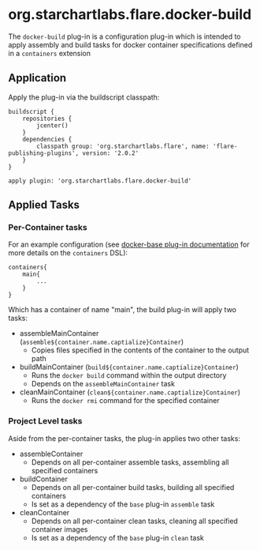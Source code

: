 # org.starchartlabs.flare.docker-build

The `docker-build` plug-in is a configuration plug-in which is intended to apply assembly and build tasks for docker container specifications defined in a `containers` extension

## Application

Apply the plug-in via the buildscript classpath:

```
buildscript {
    repositories {
        jcenter()
    }
    dependencies {
        classpath group: 'org.starchartlabs.flare', name: 'flare-publishing-plugins', version: '2.0.2'
    }
}

apply plugin: 'org.starchartlabs.flare.docker-build'
```

## Applied Tasks

### Per-Container tasks

For an example configuration (see [docker-base plug-in documentation](./docker-base.md) for more details on the `containers` DSL):

```
containers{
    main{
        ...
    }
}
```

Which has a container of name "main", the build plug-in will apply two tasks:

- assembleMainContainer (`assemble${container.name.captialize}Container`)
  - Copies files specified in the contents of the container to the output path
- buildMainContainer (`build${container.name.captialize}Container`)
  - Runs the `docker build` command within the output directory
  - Depends on the `assembleMainContainer` task
- cleanMainContainer (`clean${container.name.captialize}Container`)
  - Runs the `docker rmi` command for the specified container
  
### Project Level tasks

Aside from the per-container tasks, the plug-in applies two other tasks:

- assembleContainer
  - Depends on all per-container assemble tasks, assembling all specified containers
- buildContainer
  - Depends on all per-container build tasks, building all specified containers
  - Is set as a dependency of the `base` plug-in `assemble` task
- cleanContainer
  - Depends on all per-container clean tasks, cleaning all specified container images
  - Is set as a dependency of the `base` plug-in `clean` task
